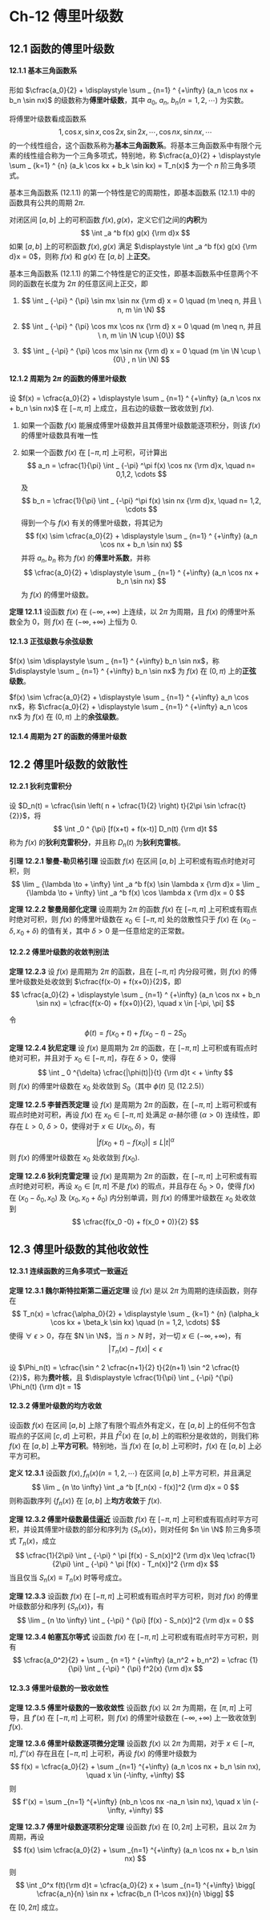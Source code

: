 # Ch-12  傅里叶级数

## 12.1  函数的傅里叶级数

#### 12.1.1  基本三角函数系

形如 $\cfrac{a_0}{2} + \displaystyle \sum _ {n=1} ^ {+\infty} (a_n \cos nx + b_n \sin nx)$ 的级数称为**傅里叶级数**，其中 $a_0$, $a_n$, $b_n$$(n = 1,2, \cdots)$ 为实数。

将傅里叶级数看成函数系
$$
1, \cos x , \sin x, \cos 2x, \sin 2x, \cdots, \cos nx, \sin nx, \cdots \tag{12.1.1}
$$
的一个线性组合，这个函数系称为**基本三角函数系**。将基本三角函数系中有限个元素的线性组合称为一个三角多项式，特别地，称 $\cfrac{a_0}{2} + \displaystyle \sum _ {k=1} ^ {n} (a_k \cos kx + b_k \sin kx) = T_n(x)$ 为一个 $n$ 阶三角多项式。



基本三角函数系 $(12.1.1)$ 的第一个特性是它的周期性，即基本函数系 $(12.1.1)$ 中的函数具有公共的周期 $2\pi$. 

对闭区间 $[a,b]$ 上的可积函数 $f(x), g(x)$，定义它们之间的**内积**为
$$
\int _a ^b f(x) g(x) {\rm d}x
$$
如果 $[a,b]$ 上的可积函数 $f(x), g(x)$ 满足 $\displaystyle \int _a ^b f(x) g(x) {\rm d}x = 0$，则称 $f(x)$ 和 $g(x)$ 在 $[a,b]$ 上**正交**。

基本三角函数系 $(12.1.1)$ 的第二个特性是它的正交性，即基本函数系中任意两个不同的函数在长度为 $2\pi$ 的任意区间上正交，即

1. $$
   \int _ {-\pi} ^ {\pi} \sin mx \sin nx {\rm d} x = 0 \quad (m \neq n, 并且 \ n, m \in \N)
   $$

2. $$
   \int _ {-\pi} ^ {\pi} \cos mx \cos nx {\rm d} x = 0 \quad (m \neq n, 并且 \ n, m \in \N \cup \{0\})
   $$

3. $$
   \int _ {-\pi} ^ {\pi} \cos mx \sin nx {\rm d} x = 0 \quad (m \in \N \cup \{0\} , n \in \N)
   $$



#### 12.1.2  周期为 $2\pi$ 的函数的傅里叶级数

设 $f(x) = \cfrac{a_0}{2} + \displaystyle \sum _ {n=1} ^ {+\infty} (a_n \cos nx + b_n \sin nx)$ 在 $[-\pi, \pi]$ 上成立，且右边的级数一致收敛到 $f(x)$. 

1. 如果一个函数 $f(x)$ 能展成傅里叶级数并且其傅里叶级数能逐项积分，则该 $f(x)$ 的傅里叶级数具有唯一性

2. 如果一个函数 $f(x)$ 在 $[-\pi, \pi]$ 上可积，可计算出
   $$
   a_n = \cfrac{1}{\pi} \int _ {-\pi} ^\pi f(x) \cos nx {\rm d}x, \quad n= 0,1,2, \cdots
   $$
   及
   $$
   b_n = \cfrac{1}{\pi} \int _ {-\pi} ^\pi f(x) \sin nx {\rm d}x, \quad n= 1,2, \cdots
   $$
   得到一个与 $f(x)$ 有关的傅里叶级数，将其记为
   $$
   f(x) \sim \cfrac{a_0}{2} + \displaystyle \sum _ {n=1} ^ {+\infty} (a_n \cos nx + b_n \sin nx)
   $$
   并将 $a_n, b_n$ 称为 $f(x)$ 的**傅里叶系数**，并称
   $$
   \cfrac{a_0}{2} + \displaystyle \sum _ {n=1} ^ {+\infty} (a_n \cos nx + b_n \sin nx)
   $$
   为 $f(x)$ 的傅里叶级数。



**定理  12.1.1**    设函数 $f(x)$ 在 $(-\infty, +\infty)$ 上连续，以 $2\pi$ 为周期，且 $f(x)$ 的傅里叶系数全为 $0$，则 $f(x)$ 在 $(-\infty, +\infty)$ 上恒为 $0$. 



#### 12.1.3  正弦级数与余弦级数

$f(x) \sim \displaystyle \sum _ {n=1} ^ {+\infty} b_n \sin nx$，称 $\displaystyle \sum _ {n=1} ^ {+\infty} b_n \sin nx$ 为 $f(x)$ 在 $(0, \pi)$ 上的**正弦级数**。

$f(x) \sim \cfrac{a_0}{2} + \displaystyle \sum _ {n=1} ^ {+\infty} a_n \cos nx$，称 $\cfrac{a_0}{2} + \displaystyle \sum _ {n=1} ^ {+\infty} a_n \cos nx$ 为 $f(x)$ 在 $(0,\pi)$ 上的**余弦级数**。



#### 12.1.4  周期为 $2T$ 的函数的傅里叶级数



## 12.2  傅里叶级数的敛散性

#### 12.2.1  狄利克雷积分

设 $D_n(t) = \cfrac{\sin \left( n + \cfrac{1}{2} \right) t}{2\pi \sin \cfrac{t}{2}}$，将
$$
\int _0 ^ {\pi} [f(x+t) + f(x-t)] D_n(t) {\rm d}t
$$
称为 $f(x)$ 的**狄利克雷积分**，并且称 $D_n(t)$ 为**狄利克雷核**。



**引理  12.2.1  黎曼-勒贝格引理**    设函数 $f(x)$ 在区间 $[a,b]$ 上可积或有瑕点时绝对可积，则
$$
\lim _ {\lambda \to + \infty} \int _a ^b f(x) \sin \lambda x {\rm d}x = \lim _ {\lambda \to + \infty} \int _a ^b f(x) \cos \lambda x {\rm d}x = 0
$$


**定理  12.2.2  黎曼局部化定理**    设周期为 $2\pi$ 的函数 $f(x)$ 在 $[-\pi, \pi]$ 上可积或有瑕点时绝对可积，则 $f(x)$ 的傅里叶级数在 $x_0 \in [-\pi, \pi]$ 处的敛散性只于 $f(x)$ 在 $(x_0 -\delta, x_0 + \delta)$ 的值有关，其中 $\delta >0$ 是一任意给定的正常数。



#### 12.2.2  傅里叶级数的收敛判别法

**定理  12.2.3**    设 $f(x)$ 是周期为 $2 \pi$ 的函数，且在 $[-\pi, \pi]$ 内分段可微，则 $f(x)$ 的傅里叶级数处处收敛到 $\cfrac{f(x-0) + f(x+0)}{2}$，即
$$
\cfrac{a_0}{2} + \displaystyle \sum _ {n=1} ^ {+\infty} (a_n \cos nx + b_n \sin nx) = \cfrac{f(x-0) + f(x+0)}{2}, \quad x \in [-\pi, \pi]
$$


令
$$
\phi(t) = f(x_0 + t) + f(x_0 -t) -2 S_0 \tag{12.2.5}
$$
**定理  12.2.4  狄尼定理**    设 $f(x)$ 是周期为 $2 \pi$ 的函数，在 $[-\pi, \pi]$ 上可积或有瑕点时绝对可积，并且对于 $x_0 \in [-\pi, \pi]$，存在 $\delta > 0$，使得
$$
\int _ 0 ^{\delta} \cfrac{|\phi(t)|}{t} {\rm d}t < + \infty
$$
则 $f(x)$ 的傅里叶级数在 $x_0$ 处收敛到 $S_0$（其中 $\phi(t)$ 见 $(12.2.5)$）



**定理  12.2.5  李普西茨定理**    设 $f(x)$ 是周期为 $2\pi$ 的函数，在 $[-\pi,\pi]$ 上瑕可积或有瑕点时绝对可积，再设 $f(x)$ 在 $x_0 \in [-\pi, \pi]$ 处满足 $\alpha$-赫尔德 $(\alpha > 0)$ 连续性，即存在 $L >0$, $\delta >0$，使得对于 $x \in U(x_0, \delta)$，有
$$
|f(x_0 +t) -f(x_0) | \leq L|t|^{\alpha}
$$
则 $f(x)$ 的傅里叶级数在 $x_0$ 处收敛到 $f(x_0)$. 



**定理  12.2.6  狄利克雷定理**    设 $f(x)$ 是周期为 $2\pi$ 的函数，在 $[-\pi, \pi]$ 上可积或有瑕点时绝对可积，再设 $x _0 \in [\pi, \pi]$ 不是 $f(x)$ 的瑕点，并且存在 $\delta_0 > 0$，使得 $f(x)$ 在 $(x_0 - \delta_0, x_0)$ 及 $(x_0, x_0 + \delta_0)$ 内分别单调，则 $f(x)$ 的傅里叶级数在 $x_0$ 处收敛到
$$
\cfrac{f(x_0 -0) + f(x_0 + 0)}{2}
$$


## 12.3  傅里叶级数的其他收敛性

#### 12.3.1  连续函数的三角多项式一致逼近

**定理  12.3.1  魏尔斯特拉斯第二逼近定理**    设 $f(x)$ 是以 $2\pi$ 为周期的连续函数，则存在
$$
T_n(x) =  \cfrac{\alpha_0}{2} + \displaystyle \sum _ {k=1} ^ {n} (\alpha_k \cos kx + \beta_k \sin kx) \quad (n = 1,2, \cdots)
$$
使得 $\forall \ \epsilon > 0$，存在 $N \in \N$，当 $n > N$ 时，对一切 $x \in (-\infty, +\infty)$，有
$$
|T_n(x) -f(x)| < \epsilon
$$


设 $\Phi_n(t) = \cfrac{\sin ^ 2 \cfrac{n+1}{2} t}{2(n+1) \sin ^2 \cfrac{t}{2}}$，称为**费叶核**，且 $\displaystyle \cfrac{1}{\pi} \int _ {-\pi} ^{\pi} \Phi_n(t) {\rm d}t = 1$ 



#### 12.3.2  傅里叶级数的均方收敛

设函数 $f(x)$ 在区间 $[a,b]$ 上除了有限个瑕点外有定义，在 $[a,b]$ 上的任何不包含瑕点的子区间 $[c,d]$ 上可积，并且 $f^2(x)$ 在 $[a,b]$ 上的瑕积分是收敛的，则我们称 $f(x)$ 在 $[a,b]$ 上**平方可积**。特别地，当 $f(x)$ 在 $[a,b]$ 上可积时，$f(x)$ 在 $[a,b]$ 上必平方可积。

**定义  12.3.1**    设函数 $f(x), f_n(x) ( n = 1,2, \cdots)$ 在区间 $[a,b]$ 上平方可积，并且满足
$$
\lim _ {n \to \infty} \int _a ^b [f_n(x) - f(x)]^2 {\rm d}x = 0
$$
则称函数序列 $\{f_n(x)\}$ 在 $[a,b]$ 上**均方收敛**于 $f(x)$. 



**定理  12.3.2  傅里叶级数最佳逼近**    设函数 $f(x)$ 在 $[-\pi,\pi]$ 上可积或有瑕点时平方可积，并设其傅里叶级数的部分和序列为 $\{S_n(x) \}$，则对任何 $n \in \N$ 阶三角多项式 $T_n(x)$，成立
$$
\cfrac{1}{2\pi} \int _ {-\pi} ^ \pi [f(x) - S_n(x)]^2 {\rm d}x \leq \cfrac{1}{2\pi} \int _ {-\pi} ^ \pi [f(x) - T_n(x)]^2 {\rm d}x
$$
当且仅当 $S_n(x) \equiv T_n(x)$ 时等号成立。



**定理  12.3.3**    设函数 $f(x)$ 在 $[-\pi, \pi]$ 上可积或有瑕点时平方可积，则对 $f(x)$ 的傅里叶级数部分和序列 $\{S_n(x)\}$，有
$$
\lim _ {n \to \infty} \int _ {-\pi} ^ {\pi} [f(x) - S_n(x)]^2 {\rm d}x = 0
$$


**定理  12.3.4  帕塞瓦尔等式**    设函数 $f(x)$ 在 $[-\pi,\pi]$ 上可积或有瑕点时平方可积，则有
$$
\cfrac{a_0^2}{2} + \sum _ {n =1} ^ {+\infty} (a_n^2 + b_n^2) = \cfrac {1}{\pi} \int _ {-\pi} ^ {\pi} f^2(x) {\rm d}x
$$


#### 12.3.3  傅里叶级数的一致收敛性

**定理  12.3.5  傅里叶级数的一致收敛性**    设函数 $f(x)$ 以 $2\pi$ 为周期，在 $[\pi,\pi]$ 上可导，且 $f'(x)$ 在 $[-\pi,\pi]$ 上可积，则 $f(x)$ 的傅里叶级数在 $(-\infty ,+ \infty)$ 上一致收敛到 $f(x)$. 



**定理  12.3.6  傅里叶级数逐项微分定理**    设函数 $f(x)$ 以 $2\pi$ 为周期，对于 $x \in [-\pi,\pi]$, $f''(x)$ 存在且在 $[-\pi,\pi]$ 上可积，再设 $f(x)$ 的傅里叶级数为
$$
f(x) = \cfrac{a_0}{2} + \sum _{n=1} ^{+\infty} (a_n \cos nx + b_n \sin nx), \quad x \in (-\infty, +\infty)
$$
则
$$
f'(x) = \sum _{n=1} ^{+\infty} (nb_n \cos nx -na_n \sin nx), \quad x \in (-\infty, +\infty)
$$


**定理  12.3.7  傅里叶级数逐项积分定理**    设函数 $f(x)$ 在 $[0,2\pi]$ 上可积，且以 $2\pi$ 为周期，再设
$$
f(x) \sim \cfrac{a_0}{2} + \sum _{n=1} ^{+\infty} (a_n \cos nx + b_n \sin nx)
$$
则
$$
\int _0^x f(t){\rm d}t = \cfrac{a_0}{2} x + \sum _{n=1} ^{+\infty} \bigg[ \cfrac{a_n}{n} \sin nx + \cfrac{b_n (1-\cos nx)}{n} \bigg]
$$
在 $[0,2\pi]$ 成立。
